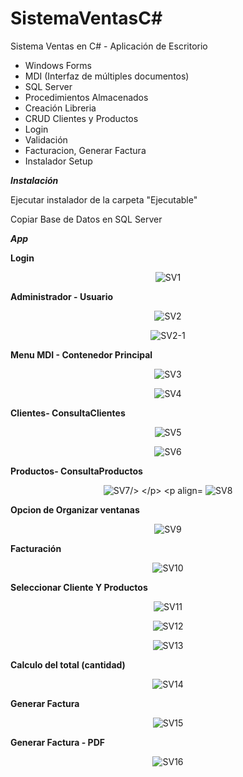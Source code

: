 # SistemaVentasC#
Sistema Ventas en C# - Aplicación de Escritorio


- Windows Forms
- MDI (Interfaz de múltiples documentos)
- SQL Server
- Procedimientos Almacenados
- Creación Libreria
- CRUD Clientes y Productos
- Login
- Validación
- Facturacion, Generar Factura
- Instalador Setup

***Instalación***

Ejecutar instalador de la carpeta "Ejecutable"

Copiar Base de Datos en SQL Server

***App***

**Login**
<p align="center">
  <img src="https://github.com/llStrevensll/SistemaVentasC-/blob/master/ImgSistemaVenta/SV1.PNG?raw=true" alt="SV1"/>
</p>

**Administrador - Usuario**
<p align="center">
  <img src="https://github.com/llStrevensll/SistemaVentasC-/blob/master/ImgSistemaVenta/SV2.PNG?raw=true" alt="SV2"/>
</p>

<p align="center">
  <img src="https://github.com/llStrevensll/SistemaVentasC-/blob/master/ImgSistemaVenta/SV2-1.PNG?raw=true" alt="SV2-1"/>
</p>

**Menu MDI - Contenedor Principal**
<p align="center">
  <img src="https://github.com/llStrevensll/SistemaVentasC-/blob/master/ImgSistemaVenta/SV3.PNG?raw=true" alt="SV3"/>
</p>

<p align="center">
  <img src="https://github.com/llStrevensll/SistemaVentasC-/blob/master/ImgSistemaVenta/SV4.PNG?raw=true" alt="SV4"/>
</p>

**Clientes- ConsultaClientes**

<p align="center">
  <img src="https://github.com/llStrevensll/SistemaVentasC-/blob/master/ImgSistemaVenta/SV5.PNG?raw=true" alt="SV5"/>
</p>

<p align="center">
  <img src="https://github.com/llStrevensll/SistemaVentasC-/blob/master/ImgSistemaVenta/SV6.PNG?raw=true" alt="SV6"/>
</p>

**Productos- ConsultaProductos**
<p align="center">
  <img src="https://github.com/llStrevensll/SistemaVentasC-/blob/master/ImgSistemaVenta/SV7.PNG?raw=true" alt="SV7/>
</p>

<p align="center">
  <img src="https://github.com/llStrevensll/SistemaVentasC-/blob/master/ImgSistemaVenta/SV8.PNG?raw=true" alt="SV8"/>
</p>

**Opcion de Organizar ventanas**

<p align="center">
  <img src="https://github.com/llStrevensll/SistemaVentasC-/blob/master/ImgSistemaVenta/SV9.PNG?raw=true" alt="SV9"/>
</p>


**Facturación**
<p align="center">
  <img src="https://github.com/llStrevensll/SistemaVentasC-/blob/master/ImgSistemaVenta/SV10.PNG?raw=true" alt="SV10"/>
</p>

**Seleccionar Cliente Y Productos**
<p align="center">
  <img src="https://github.com/llStrevensll/SistemaVentasC-/blob/master/ImgSistemaVenta/SV11.PNG?raw=true" alt="SV11"/>
</p>

<p align="center">
  <img src="https://github.com/llStrevensll/SistemaVentasC-/blob/master/ImgSistemaVenta/SV12.PNG?raw=true" alt="SV12"/>
</p>


<p align="center">
  <img src="https://github.com/llStrevensll/SistemaVentasC-/blob/master/ImgSistemaVenta/SV13.PNG?raw=true" alt="SV13"/>
</p>

**Calculo del total (cantidad)**

<p align="center">
  <img src="https://github.com/llStrevensll/SistemaVentasC-/blob/master/ImgSistemaVenta/SV14.PNG?raw=true" alt="SV14"/>
</p>

**Generar Factura**
<p align="center">
  <img src="https://github.com/llStrevensll/SistemaVentasC-/blob/master/ImgSistemaVenta/SV15.PNG?raw=true" alt="SV15"/>
</p>

**Generar Factura - PDF**
<p align="center">
  <img src="https://github.com/llStrevensll/SistemaVentasC-/blob/master/ImgSistemaVenta/SV16.PNG?raw=true" alt="SV16"/>
</p>



